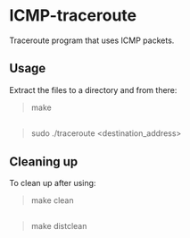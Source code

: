 # ICMP-traceroute
Traceroute program that uses ICMP packets. 

## Usage
Extract the files to a directory and from there:
> make
##
> sudo ./traceroute <destination_address>

## Cleaning up
To clean up after using:
> make clean
##
> make distclean
